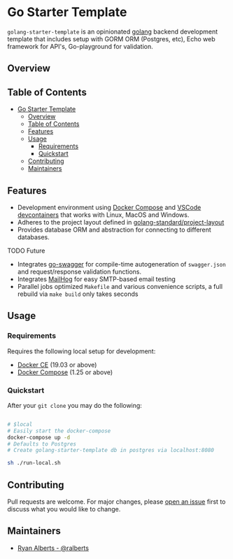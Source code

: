# Go Starter Template

`golang-starter-template` is an opinionated [golang](https://golang.org/) backend development template that includes setup with GORM ORM (Postgres, etc), Echo web framework for API's, Go-playground for validation.

## Overview

## Table of Contents

- [Go Starter Template](#go-starter-template)
  - [Overview](#overview)
  - [Table of Contents](#table-of-contents)
  - [Features](#features)
  - [Usage](#usage)
    - [Requirements](#requirements)
    - [Quickstart](#quickstart)
  - [Contributing](#contributing)
  - [Maintainers](#maintainers)

## Features

- Development environment using [Docker Compose](https://docs.docker.com/compose/install/) and [VSCode devcontainers](https://code.visualstudio.com/docs/remote/containers) that works with Linux, MacOS and Windows.
- Adheres to the project layout defined in [golang-standard/project-layout](https://github.com/golang-standards/project-layout)
- Provides database ORM and abstraction for connecting to different databases.

TODO Future
- Integrates [go-swagger](https://github.com/go-swagger/go-swagger) for compile-time autogeneration of `swagger.json` and request/response validation functions.
- Integrates [MailHog](https://github.com/mailhog/MailHog) for easy SMTP-based email testing
- Parallel jobs optimized `Makefile` and various convenience scripts, a full rebuild via `make build` only takes seconds

## Usage

### Requirements

Requires the following local setup for development:

- [Docker CE](https://docs.docker.com/install/) (19.03 or above)
- [Docker Compose](https://docs.docker.com/compose/install/) (1.25 or above)


### Quickstart

After your `git clone` you may do the following:

```bash

# $local
# Easily start the docker-compose
docker-compose up -d
# Defaults to Postgres
# Create golang-starter-template db in postgres via localhost:8080

sh ./run-local.sh

```

## Contributing

Pull requests are welcome. For major changes, please [open an issue](https://github.com/ralberts/golang-starter-template/issues/new/choose) first to discuss what you would like to change.

## Maintainers

- [Ryan Alberts - @ralberts](https://github.com/ralberts)

